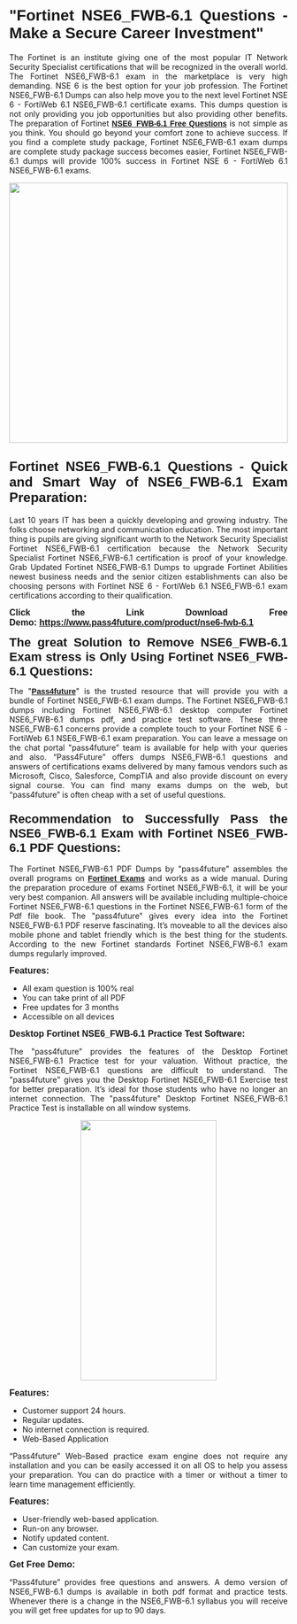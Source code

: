 
<h1 style="text-align: justify;"><span style="font-family:Tahoma,Geneva,sans-serif;"><strong>"Fortinet NSE6_FWB-6.1 Questions - Make a Secure Career Investment"</strong></span></h1>

<p style="text-align: justify;">The Fortinet is an institute giving one of the most popular IT Network Security Specialist certifications that will be recognized in the overall world. The Fortinet NSE6_FWB-6.1 exam in the marketplace is very high demanding. NSE 6 is the best option for your job profession. The Fortinet NSE6_FWB-6.1 Dumps can also help move you to the next level Fortinet NSE 6 - FortiWeb 6.1 NSE6_FWB-6.1 certificate exams. This dumps question is not only providing you job opportunities but also providing other benefits. The preparation of Fortinet <span style="font-family:Tahoma,Geneva,sans-serif;"><strong><a href="https://www.pass4future.com/questions/fortinet/nse6-fwb-6.1">NSE6_FWB-6.1 Free Questions</a></strong></span> is not simple as you think. You should go beyond your comfort zone to achieve success. If you find a complete study package, Fortinet NSE6_FWB-6.1 exam dumps are complete study package success becomes easier, Fortinet NSE6_FWB-6.1 dumps will provide 100% success in Fortinet NSE 6 - FortiWeb 6.1 NSE6_FWB-6.1 exams.</p>

<p style="text-align: justify;"><a href="https://www.pass4future.com/product/nse6-fwb-6.1"><img alt="" src="https://lh3.googleusercontent.com/pw/AM-JKLVhEO4I138wJzOepD3laGU-R1M7eT-OTYdow6pCESip26lSeaxxzS9BVWUKuzj1e3L_MoxCfVgBEvV8ODwl1LGzlZbt6HJm3NXXplPwnYiBfuYM_eQCcVVRMaAwHdsl3AhHOZS-up7mzwmd4i4EpEGq=w1112-h625-no?authuser=0" style="width: 100%; height: 470px;" /></a></p>

<h2 style="text-align: justify;"><span style="font-size:24px;"><strong><span style="font-family:Tahoma,Geneva,sans-serif;">Fortinet NSE6_FWB-6.1 Questions - Quick and Smart Way of NSE6_FWB-6.1 Exam Preparation:</span></strong></span></h2>

<p style="text-align: justify;">Last 10 years IT has been a quickly developing and growing industry. The folks choose networking and communication education. The most important thing is pupils are giving significant worth to the Network Security Specialist Fortinet NSE6_FWB-6.1 certification because the Network Security Specialist Fortinet NSE6_FWB-6.1 certification is proof of your knowledge. Grab Updated Fortinet NSE6_FWB-6.1 Dumps to upgrade Fortinet Abilities newest business needs and the senior citizen establishments can also be choosing persons with Fortinet NSE 6 - FortiWeb 6.1 NSE6_FWB-6.1 exam certifications according to their qualification.</p>

<p style="text-align: justify;"><strong><span style="font-family:Lucida Sans Unicode,Lucida Grande,sans-serif;"><span style="font-size:16px;">Click the Link Download Free Demo: <a href="https://www.pass4future.com/product/nse6-fwb-6.1">https://www.pass4future.com/product/nse6-fwb-6.1</a></span></span></strong></p>

<p style="text-align: justify;"><strong><span style="font-size:22px;"><span style="font-family:Tahoma,Geneva,sans-serif;">The great Solution to Remove NSE6_FWB-6.1 Exam stress is Only Using Fortinet NSE6_FWB-6.1 Questions:</span></span></strong></p>

<p style="text-align: justify;">The "<span style="font-family:Lucida Sans Unicode,Lucida Grande,sans-serif;"><a href="https://www.pass4future.com/"><strong>Pass4future</strong></a></span>" is the trusted resource that will provide you with a bundle of Fortinet NSE6_FWB-6.1 exam dumps. The Fortinet NSE6_FWB-6.1 dumps including Fortinet NSE6_FWB-6.1 desktop computer Fortinet NSE6_FWB-6.1 dumps pdf, and practice test software. These three NSE6_FWB-6.1 concerns provide a complete touch to your Fortinet NSE 6 - FortiWeb 6.1 NSE6_FWB-6.1 exam preparation. You can leave a message on the chat portal "pass4future" team is available for help with your queries and also. “Pass4Future” offers dumps NSE6_FWB-6.1 questions and answers of certifications exams delivered by many famous vendors such as Microsoft, Cisco, Salesforce, CompTIA and also provide discount on every signal course. You can find many exams dumps on the web, but “pass4future” is often cheap with a set of useful questions.</p>

<h3 style="text-align: justify;"><span style="font-size:22px;"><strong><span style="font-family:Tahoma,Geneva,sans-serif;">Recommendation to Successfully Pass the NSE6_FWB-6.1 Exam with Fortinet NSE6_FWB-6.1 PDF Questions:</span></strong></span></h3>

<p style="text-align: justify;">The Fortinet NSE6_FWB-6.1 PDF Dumps by "pass4future" assembles the overall programs on <span style="font-family:Lucida Sans Unicode,Lucida Grande,sans-serif;"><strong><a href="https://www.pass4future.com/fortinet">Fortinet Exams</a></strong></span> and works as a wide manual. During the preparation procedure of exams Fortinet NSE6_FWB-6.1, it will be your very best companion. All answers will be available including multiple-choice Fortinet NSE6_FWB-6.1 questions in the Fortinet NSE6_FWB-6.1 form of the Pdf file book. The "pass4future" gives every idea into the Fortinet NSE6_FWB-6.1 PDF reserve fascinating. It’s moveable to all the devices also mobile phone and tablet friendly which is the best thing for the students. According to the new Fortinet standards Fortinet NSE6_FWB-6.1 exam dumps regularly improved.</p>

<p style="text-align: justify;"><span style="font-family:Lucida Sans Unicode,Lucida Grande,sans-serif;"><span style="font-size:16px;"><strong>Features:</strong></span></span></p>

<ul>
	<li style="text-align: justify;">All exam question is 100% real</li>
	<li style="text-align: justify;">You can take print of all PDF</li>
	<li style="text-align: justify;">Free updates for 3 months </li>
	<li style="text-align: justify;">Accessible on all devices</li>
</ul>

<p style="text-align: justify;"><span style="font-family:Tahoma,Geneva,sans-serif;"><span style="font-size:16px;"><strong>Desktop Fortinet NSE6_FWB-6.1 Practice Test Software:</strong></span></span></p>

<p style="text-align: justify;">The "pass4future" provides the features of the Desktop Fortinet NSE6_FWB-6.1 Practice test for your valuation. Without practice, the Fortinet NSE6_FWB-6.1 questions are difficult to understand. The "pass4future" gives you the Desktop Fortinet NSE6_FWB-6.1 Exercise test for better preparation. It’s ideal for those students who have no longer an internet connection. The "pass4future" Desktop Fortinet NSE6_FWB-6.1 Practice Test is installable on all window systems.</p>

<p style="text-align: center;"><a href="https://www.pass4future.com/product/nse6-fwb-6.1"><img alt="" src="https://lh3.googleusercontent.com/pw/AM-JKLV3yUm3jiqqIo1xIsj1VJ_UeysYexQY-pRYO0rIFl3vg11QZioN-gzffpw2AfKqFynWuvoXOreWrWS0swpr4xmOSWfwII2jvatteuqrfxiWGFBSHPiZUCoi33jqeymK5dmu-0enyX6tayRCAMHw05jv=s625-no?authuser=0" style="width: 70%; height: 470px;" /></a></p>

<p style="text-align: justify;"><span style="font-size:16px;"><span style="font-family:Lucida Sans Unicode,Lucida Grande,sans-serif;"><strong>Features:</strong></span></span></p>

<ul>
	<li style="text-align: justify;">Customer support 24 hours. </li>
	<li style="text-align: justify;">Regular updates. </li>
	<li style="text-align: justify;">No internet connection is required.</li>
	<li style="text-align: justify;">Web-Based Application</li>
</ul>

<p style="text-align: justify;">“Pass4future” Web-Based practice exam engine does not require any installation and you can be easily accessed it on all OS to help you assess your preparation. You can do practice with a timer or without a timer to learn time management efficiently.</p>

<p style="text-align: justify;"><strong><span style="font-size:16px;"><span style="font-family:Lucida Sans Unicode,Lucida Grande,sans-serif;">Features:</span></span></strong></p>

<ul>
	<li style="text-align: justify;">User-friendly web-based application.</li>
	<li style="text-align: justify;">Run-on any browser. </li>
	<li style="text-align: justify;">Notify updated content.</li>
	<li style="text-align: justify;">Can customize your exam.</li>
</ul>

<p style="text-align: justify;"><span style="font-size:16px;"><span style="font-family:Lucida Sans Unicode,Lucida Grande,sans-serif;"><strong>Get Free Demo:</strong></span></span></p>

<p style="text-align: justify;">“Pass4future” provides free questions and answers. A demo version of NSE6_FWB-6.1 dumps is available in both pdf format and practice tests. Whenever there is a change in the NSE6_FWB-6.1 syllabus you will receive you will get free updates for up to 90 days. </p>
